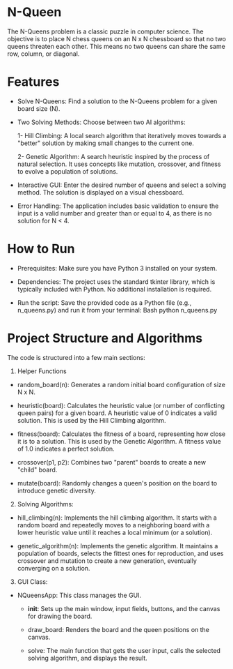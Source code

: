 # N-Queen
The N-Queens problem is a classic puzzle in computer science. The objective is to place N chess queens on an N x N chessboard so that no two queens threaten each other. This means no two queens can share the same row, column, or diagonal.

# Features
- Solve N-Queens: Find a solution to the N-Queens problem for a given board size (N).

- Two Solving Methods: Choose between two AI algorithms:

   1- Hill Climbing: A local search algorithm that iteratively moves towards a "better" solution by making small changes to the current one.

   2- Genetic Algorithm: A search heuristic inspired by the process of natural selection. It uses concepts like mutation, crossover, and fitness to evolve a population of solutions.

- Interactive GUI: Enter the desired number of queens and select a solving method. The solution is displayed on a visual chessboard.

- Error Handling: The application includes basic validation to ensure the input is a valid number and greater than or equal to 4, as there is no solution for N < 4.

#  How to Run
- Prerequisites: Make sure you have Python 3 installed on your system.

- Dependencies: The project uses the standard tkinter library, which is typically included with Python. No additional installation is required.

- Run the script: Save the provided code as a Python file (e.g., n_queens.py) and run it from your terminal: 
       Bash
       python n_queens.py

#  Project Structure and Algorithms
The code is structured into a few main sections:

1. Helper Functions

- random_board(n): Generates a random initial board configuration of size N x N.

- heuristic(board): Calculates the heuristic value (or number of conflicting queen pairs) for a given board. A heuristic value of 0 indicates a valid solution. This is used    by the Hill Climbing algorithm.

- fitness(board): Calculates the fitness of a board, representing how close it is to a solution. This is used by the Genetic Algorithm. A fitness value of 1.0 indicates a perfect solution.

- crossover(p1, p2): Combines two "parent" boards to create a new "child" board.

- mutate(board): Randomly changes a queen's position on the board to introduce genetic diversity.

2. Solving Algorithms:

- hill_climbing(n): Implements the hill climbing algorithm. It starts with a random board and repeatedly moves to a neighboring board with a lower heuristic value until it reaches a local minimum (or a solution).

- genetic_algorithm(n): Implements the genetic algorithm. It maintains a population of boards, selects the fittest ones for reproduction, and uses crossover and mutation to create a new generation, eventually converging on a solution.

3. GUI Class:
   
 - NQueensApp: This class manages the GUI.

     - __init__: Sets up the main window, input fields, buttons, and the canvas for drawing the board.

     - draw_board: Renders the board and the queen positions on the canvas.

     - solve: The main function that gets the user input, calls the selected solving algorithm, and displays the result.
       
